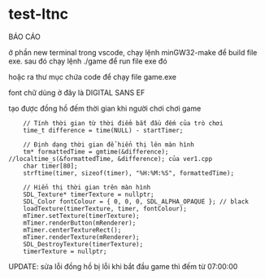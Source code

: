 # test-ltnc
BÁO CÁO



ở phần new terminal trong vscode, chạy lệnh minGW32-make để build file exe.
sau đó chạy lệnh ./game để run file exe đó

hoặc ra thư mục chứa code để chạy file game.exe

font chữ dùng ở đây là DIGITAL SANS EF

tạo được đồng hồ đếm thời gian khi người chơi chơi game

		// Tính thời gian từ thời điểm bắt đầu đếm của trò chơi
		time_t difference = time(NULL) - startTimer;

		// Định dạng thời gian để hiển thị lên màn hình
		tm* formattedTime = gmtime(&difference); //localtime_s(&formattedTime, &difference); của ver1.cpp
		char timer[80];
		strftime(timer, sizeof(timer), "%H:%M:%S", formattedTime);

		// Hiển thị thời gian trên màn hình
		SDL_Texture* timerTexture = nullptr;
		SDL_Color fontColour = { 0, 0, 0, SDL_ALPHA_OPAQUE }; // black
		loadTexture(timerTexture, timer, fontColour);
		mTimer.setTexture(timerTexture);
		mTimer.renderButton(mRenderer);
		mTimer.centerTextureRect();
		mTimer.renderTexture(mRenderer);
		SDL_DestroyTexture(timerTexture);
		timerTexture = nullptr;
    

UPDATE:
sửa lỗi đồng hồ bị lỗi khi bắt đầu game thì đếm từ 07:00:00

